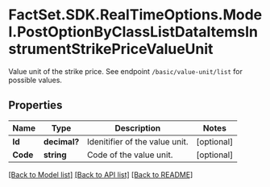 # FactSet.SDK.RealTimeOptions.Model.PostOptionByClassListDataItemsInstrumentStrikePriceValueUnit
Value unit of the strike price. See endpoint `/basic/value-unit/list` for possible values.

## Properties

Name | Type | Description | Notes
------------ | ------------- | ------------- | -------------
**Id** | **decimal?** | Idenitifier of the value unit. | [optional] 
**Code** | **string** | Code of the value unit. | [optional] 

[[Back to Model list]](../README.md#documentation-for-models) [[Back to API list]](../README.md#documentation-for-api-endpoints) [[Back to README]](../README.md)

